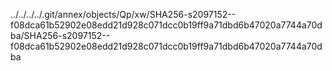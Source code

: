 ../../../../.git/annex/objects/Qp/xw/SHA256-s2097152--f08dca61b52902e08edd21d928c071dcc0b19ff9a71dbd6b47020a7744a70dba/SHA256-s2097152--f08dca61b52902e08edd21d928c071dcc0b19ff9a71dbd6b47020a7744a70dba